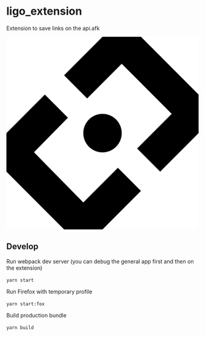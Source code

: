 # ligo_extension
Extension to save links on the api.afk

<p align="center">
  <img src="https://github.com/Arlefreak/ligo_extension/blob/master/src/img/512icon_dark.png" alt="Logo"/>
</p>

## Develop

Run webpack dev server (you can debug the general app first and then on the extension)

`yarn start`

Run Firefox with temporary profile

`yarn start:fox`

Build production bundle

`yarn build`
